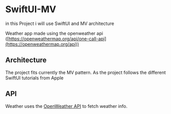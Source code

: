 # SwiftUI-MV
in this Project i will use SwiftUI and MV architecture
 
Weather app made using the openweather api ([https://openweathermap.org/api/one-call-api](https://openweathermap.org/api))

## Architecture

The project fits currently the MV pattern. As the project follows the different SwiftUI tutorials from Apple

## API

Weather uses the [OpenWeather API](https://openweathermap.org) to fetch weather info. 
